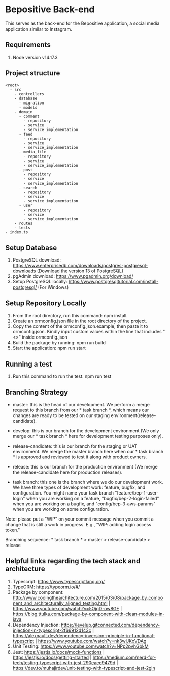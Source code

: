 # Bepositive Back-end

This serves as the back-end for the Bepositive application, a social media application similar to Instagram.

## Requirements
1. Node version v14.17.3

## Project structure

```
<root>
  - src
    - controllers
    - database
      - migration
      - models
    - domain
      - comment
        - repository
        - service
        - service_implementation
      - feed
        - repository
        - service
        - service_implementation
      - media_file
        - repository
        - service
        - service_implementation
      - post
        - repository
        - service
        - service_implementation
      - search
        - repository
        - service
        - service_implementation
      - user
        - repository
        - service
        - service_implementation
    - routes
    - tests
- index.ts
```

## Setup Database
1. PostgreSQL download: https://www.enterprisedb.com/downloads/postgres-postgresql-downloads (Download the version 13 of PostgreSQL)
2. pgAdmin download: https://www.pgadmin.org/download/
3. Setup PostgreSQL locally: https://www.postgresqltutorial.com/install-postgresql/ (For Windows)

## Setup Repository Locally

1. From the root directory, run this command: npm install.
2. Create an ormconfig.json file in the root directory of the project.
3. Copy the content of the ormconfig.json.example, then paste it to ormconfig.json. Kindly input custom values within the line that includes "<>" inside ormconfig.json
4. Build the package by running: npm run build
5. Start the application: npm run start

## Running a test

1. Run this command to run the test: npm run test


## Branching Strategy
- master: this is the head of our development. We perform a merge request to this branch from our * task branch *, which means our changes are ready to be tested on our staging environment(release-candidate).

- develop: this is our branch for the development environment (We only merge our * task branch * here for development testing purposes only).

- release-candidate: this is our branch for the staging or UAT environment. We merge the master branch here when our * task branch * is approved and reviewed to test it along with product owners.

- release: this is our branch for the production environment (We merge the release-candidate here for production releases).

- task branch: this one is the branch where we do our development work. We have three types of development work: feature, bugfix, and configuration. You might name your task branch "feature/bep-1-user-login" when you are working on a feature, "bugfix/bep-2-login-failed" when you are working on a bugfix, and "config/bep-3-aws-params" when you are working on some configuration. 

Note: please put a "WIP" on your commit message when you commit a change that is still a work in progress. E.g., "WIP: adding login access token."

Branching sequence: * task branch * > master > release-candidate > release

## Helpful links regarding the tech stack and architecture

1. Typescript: https://www.typescriptlang.org/
2. TypeORM: https://typeorm.io/#/
3. Package by component: http://www.codingthearchitecture.com/2015/03/08/package_by_component_and_architecturally_aligned_testing.html | https://www.youtube.com/watch?v=5OjqD-ow8GE | https://blog.ttulka.com/package-by-component-with-clean-modules-in-java
4. Dependency Injection: https://levelup.gitconnected.com/dependency-injection-in-typescript-2f66912d143c | https://alexnault.dev/dependency-inversion-principle-in-functional-typescript | https://www.youtube.com/watch?v=nk3wUKxVDAg
6. Unit Testing: https://www.youtube.com/watch?v=NPp2pvhGbkM
7. Jest: https://jestjs.io/docs/mock-functions | https://jestjs.io/docs/getting-started | https://medium.com/nerd-for-tech/testing-typescript-with-jest-290eaee9479d | https://dev.to/muhajirdev/unit-testing-with-typescript-and-jest-2gln